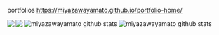 portfolios
https://miyazawayamato.github.io/portfolio-home/

<img align="left" src="https://github-readme-stats.vercel.app/api?username=miyazawayamato&count_private=true" />
<img align="left" src="https://github-readme-stats.vercel.app/api/top-langs/?username=miyazawayamato&layout=compact" />

![miyazawayamato github stats](https://github-readme-stats.vercel.app/api?username=miyazawayamato&count_private=true)
![miyazawayamato github stats](https://github-readme-stats.vercel.app/api/top-langs/?username=miyazawayamato&layout=compact)

